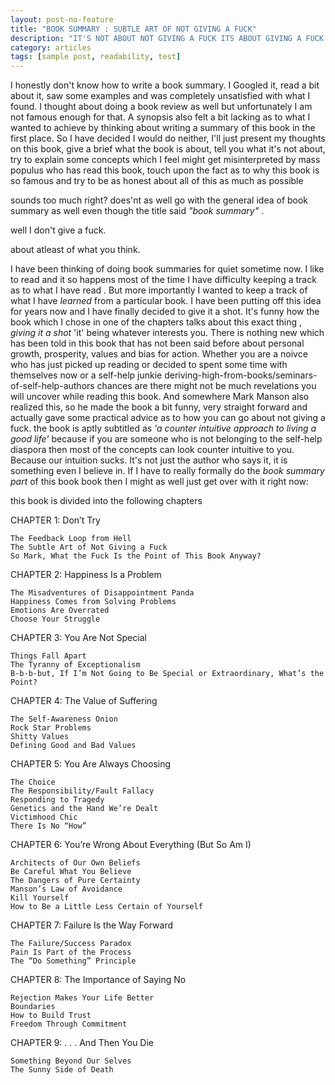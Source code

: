 ```yaml
---
layout: post-no-feature
title: "BOOK SUMMARY : SUBTLE ART OF NOT GIVING A FUCK"
description: "IT'S NOT ABOUT NOT GIVING A FUCK ITS ABOUT GIVING A FUCK ABOUT RIGHT THINGS"
category: articles
tags: [sample post, readability, test]
---
```


I honestly don't know how to write a book summary. I Googled it, read a bit about it, saw some examples and was completely unsatisfied with what I found. I thought about doing a book review as well but unfortunately I am not famous enough for that. A synopsis also felt a bit lacking as to what I wanted to achieve by thinking about writing a summary of this book in the first place. So I have decided I would do neither, I'll just present my thoughts on this book, give a brief what the book is about, tell you what it's not about, try to explain some concepts which I feel might get misinterpreted by mass populus who has read this book, touch upon the fact as to why this book is so famous and try to be as honest about all of this as much as possible

sounds too much right? does'nt as well go with the general idea of book summary as well even though the title said _"book summary"_ .

well I don't give a fuck.  

about atleast of what you think.

I have been thinking of doing book summaries for quiet sometime now. I like to read and it so happens most of the time I have difficulty keeping a track as to what I have read . But more importantly I wanted to keep a track of what I have _learned_ from a particular book. I have been putting off this idea for years now and I have finally decided to give it a shot. It's funny how the book which I chose in one of the chapters talks about this exact thing , _giving it a shot_ 'it' being whatever interests you. There is nothing new which has been told in this book that has not been said before about personal growth, prosperity, values and bias for action. Whether you are a noivce who has just picked up reading or decided to spent some time with themselves now or a self-help junkie deriving-high-from-books/seminars-of-self-help-authors chances are there might not be much revelations you will uncover while reading this book. And somewhere Mark Manson also realized this, so he made the book a bit funny, very straight forward and actually gave some practical advice as to how you can go about not giving a fuck.
the book is aptly subtitled as _'a counter intuitive approach to living a good life'_ because if you are someone who is not belonging to the self-help diaspora then most of the concepts can look counter intuitive to you. Because our intuition sucks. It's not just the author who says it, it is something even I believe in. If I have to really formally do the _book summary part_ of this book book then I might as well just get over with it right now:

this book is divided into the following chapters

CHAPTER 1: Don’t Try

    The Feedback Loop from Hell 
    The Subtle Art of Not Giving a Fuck
    So Mark, What the Fuck Is the Point of This Book Anyway? 

CHAPTER 2: Happiness Is a Problem

    The Misadventures of Disappointment Panda
    Happiness Comes from Solving Problems
    Emotions Are Overrated
    Choose Your Struggle

CHAPTER 3: You Are Not Special

    Things Fall Apart
    The Tyranny of Exceptionalism
    B-b-b-but, If I’m Not Going to Be Special or Extraordinary, What’s the Point? 

CHAPTER 4: The Value of Suffering

    The Self-Awareness Onion
    Rock Star Problems
    Shitty Values
    Defining Good and Bad Values

CHAPTER 5: You Are Always Choosing

    The Choice
    The Responsibility/Fault Fallacy
    Responding to Tragedy
    Genetics and the Hand We’re Dealt
    Victimhood Chic
    There Is No “How”

CHAPTER 6: You’re Wrong About Everything (But So Am I)

    Architects of Our Own Beliefs
    Be Careful What You Believe
    The Dangers of Pure Certainty
    Manson’s Law of Avoidance
    Kill Yourself
    How to Be a Little Less Certain of Yourself

CHAPTER 7: Failure Is the Way Forward

    The Failure/Success Paradox
    Pain Is Part of the Process
    The “Do Something” Principle

CHAPTER 8: The Importance of Saying No

    Rejection Makes Your Life Better
    Boundaries
    How to Build Trust
    Freedom Through Commitment

CHAPTER 9: . . . And Then You Die

    Something Beyond Our Selves
    The Sunny Side of Death

